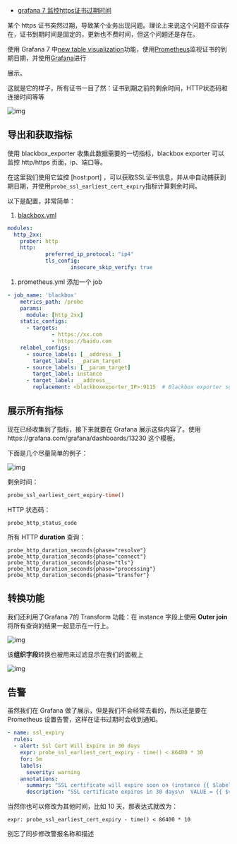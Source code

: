 - [grafana 7 监控https证书过期时间](https://www.cnblogs.com/fsckzy/p/14172262.html)

某个 https 证书突然过期，导致某个业务出现问题。理论上来说这个问题不应该存在，证书到期时间是固定的，更新也不费时间，但这个问题还是存在。

使用 Grafana 7 中[new table visualization](https://grafana.com/blog/2020/05/18/grafana-v7.0-released-new-plugin-architecture-visualizations-transformations-native-trace-support-and-more/#ux-enhancements-and-unified-data-model)功能，使用[Prometheus](http://grafana.com/oss/prometheus)监视证书的到期日期，并使用[Grafana](http://grafana.com/oss/grafana)进行

展示。

这就是它的样子，所有证书一目了然：证书到期之前的剩余时间，HTTP状态码和连接时间等等

![img](https://img2020.cnblogs.com/blog/891189/202012/891189-20201222121037400-1516025860.png)

## 导出和获取指标

使用 blackbox_exporter 收集此数据需要的一切指标，blackbox exporter 可以监控 http/https 页面，ip、端口等。

在这里我们使用它监控 [host:port] ，可以获取SSL证书信息，并从中自动捕获到期日期，并使用`probe_ssl_earliest_cert_expiry`指标计算剩余时间。

以下是配置，非常简单：

1. [blackbox.yml](https://github.com/prometheus/blackbox_exporter/blob/master/blackbox.yml)

```yaml
modules:
  http_2xx:
    prober: http
    http:
            preferred_ip_protocol: "ip4"
            tls_config:
                    insecure_skip_verify: true
```

1. prometheus.yml 添加一个 job

```yaml
- job_name: 'blackbox'
    metrics_path: /probe
    params:
      module: [http_2xx]
    static_configs:
      - targets:
              - https://xx.com
              - https://baidu.com
    relabel_configs:
      - source_labels: [__address__]
        target_label: __param_target
      - source_labels: [__param_target]
        target_label: instance
      - target_label: __address__
        replacement: <blackboxexporter_IP>:9115  # Blackbox exporter scraping address
```

## 展示所有指标

现在已经收集到了指标，接下来就要在 Grafana 展示这些内容了。使用https://grafana.com/grafana/dashboards/13230 这个模板。

下面是几个尽量简单的例子：

![img](https://img2020.cnblogs.com/blog/891189/202012/891189-20201222121054543-1736285888.png)

剩余时间：

```sql
probe_ssl_earliest_cert_expiry-time()
```

HTTP 状态码：

```shell
probe_http_status_code
```

所有 HTTP **duration**  查询：

```shell
probe_http_duration_seconds{phase="resolve"}
probe_http_duration_seconds{phase="connect"}
probe_http_duration_seconds{phase="tls"}
probe_http_duration_seconds{phase="processing"}
probe_http_duration_seconds{phase="transfer"}
```

## 转换功能

我们还利用了Grafana 7的 Transform 功能：在 instance 字段上使用 **Outer join** 将所有查询的结果一起显示在一行上。

![img](https://img2020.cnblogs.com/blog/891189/202012/891189-20201222121108270-353925882.png)

该**组织字段**转换也被用来过滤显示在我们的面板上

![img](https://img2020.cnblogs.com/blog/891189/202012/891189-20201222121118638-678098040.png)

## 告警

虽然我们在 Grafana 做了展示，但是我们不会经常去看的，所以还是要在 Prometheus 设置告警，这样在证书过期时会收到通知。

```yaml
- name: ssl_expiry
  rules:
  - alert: Ssl Cert Will Expire in 30 days
    expr: probe_ssl_earliest_cert_expiry - time() < 86400 * 30
    for: 5m
    labels:
      severity: warning
    annotations:
      summary: "SSL certificate will expire soon on (instance {{ $labels.instance }})"
      description: "SSL certificate expires in 30 days\n  VALUE = {{ $value }}\n  LABELS: {{ $labels }}"
```

当然你也可以修改为其他时间，比如 10 天，那表达式就改为：

```shell
expr: probe_ssl_earliest_cert_expiry - time() < 86400 * 10
```

别忘了同步修改警报名称和描述